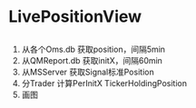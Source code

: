 # LivePositionView

##
1. 从各个Oms.db 获取position，间隔5min
2. 从QMReport.db 获取initX，间隔60min
3. 从MSServer 获取Signal标准Position
4. 分Trader 计算PerInitX TickerHoldingPosition
5. 画图
